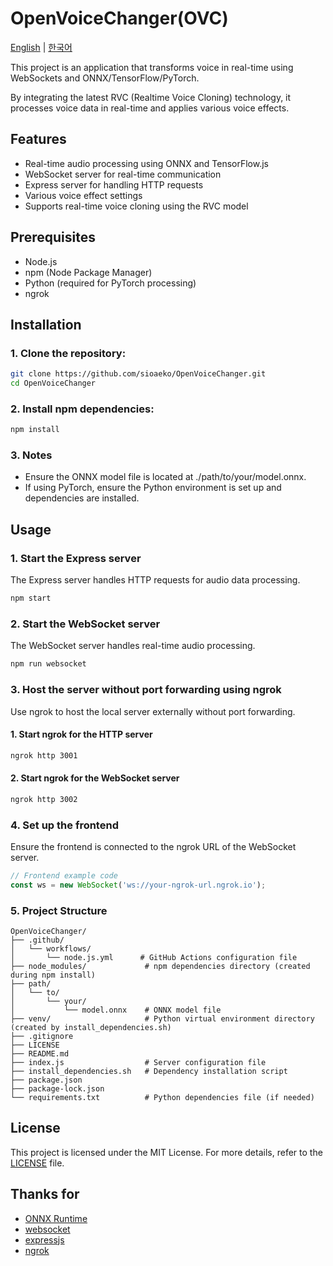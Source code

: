 
# OpenVoiceChanger(OVC) 

[English](https://github.com/sioaeko/OpenVoiceChanger/blob/main/README.md) | [한국어](https://github.com/sioaeko/OpenVoiceChanger/blob/main/README_KR.md)

This project is an application that transforms voice in real-time using WebSockets and ONNX/TensorFlow/PyTorch.

By integrating the latest RVC (Realtime Voice Cloning) technology, it processes voice data in real-time and applies various voice effects.

## Features

- Real-time audio processing using ONNX and TensorFlow.js
- WebSocket server for real-time communication
- Express server for handling HTTP requests
- Various voice effect settings
- Supports real-time voice cloning using the RVC model

## Prerequisites

- Node.js
- npm (Node Package Manager)
- Python (required for PyTorch processing)
- ngrok

## Installation

### 1. Clone the repository:

   ```bash
   git clone https://github.com/sioaeko/OpenVoiceChanger.git
   cd OpenVoiceChanger
   ```

### 2. Install npm dependencies:

   ```bash
   npm install
   ```

### 3. Notes

   - Ensure the ONNX model file is located at ./path/to/your/model.onnx.
   - If using PyTorch, ensure the Python environment is set up and dependencies are installed.

## Usage

### 1. Start the Express server
The Express server handles HTTP requests for audio data processing.
 ```bash
 npm start
 ```

### 2. Start the WebSocket server
The WebSocket server handles real-time audio processing.
```bash
npm run websocket
 ```

### 3. Host the server without port forwarding using ngrok
Use ngrok to host the local server externally without port forwarding.

#### 1. Start ngrok for the HTTP server
```bash
ngrok http 3001
 ```
#### 2. Start ngrok for the WebSocket server
```bash
ngrok http 3002
 ```

### 4. Set up the frontend
Ensure the frontend is connected to the ngrok URL of the WebSocket server.
```javascript
// Frontend example code
const ws = new WebSocket('ws://your-ngrok-url.ngrok.io');
 ```

### 5. Project Structure
```plaintext
OpenVoiceChanger/
├── .github/
│   └── workflows/
│       └── node.js.yml      # GitHub Actions configuration file
├── node_modules/             # npm dependencies directory (created during npm install)
├── path/
│   └── to/
│       └── your/
│           └── model.onnx    # ONNX model file
├── venv/                     # Python virtual environment directory (created by install_dependencies.sh)
├── .gitignore
├── LICENSE
├── README.md
├── index.js                  # Server configuration file
├── install_dependencies.sh   # Dependency installation script
├── package.json
├── package-lock.json
└── requirements.txt          # Python dependencies file (if needed)
```

## License

This project is licensed under the MIT License. For more details, refer to the [LICENSE](https://github.com/sioaeko/OpenVoiceChanger/blob/main/LICENSE) file.

## Thanks for

- [ONNX Runtime](https://github.com/microsoft/onnxruntime)
- [websocket](https://www.npmjs.com/package/ws)
- [expressjs](https://expressjs.com/)
- [ngrok](https://ngrok.com/)
